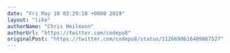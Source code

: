 ```yaml
---
date: "Fri May 10 03:29:10 +0000 2019"
layout: "like"
authorName: "Chris Heilmann"
authorUrl: "https://twitter.com/codepo8"
originalPost: "https://twitter.com/codepo8/status/1126690616409067527"
---
```

